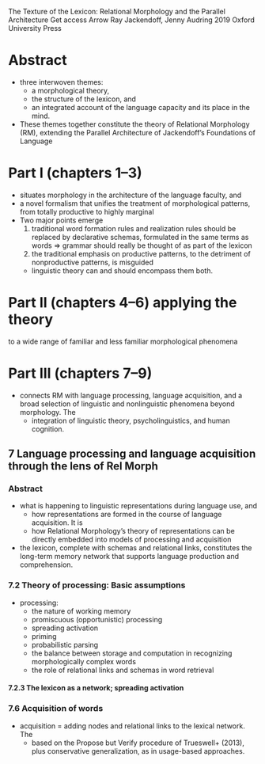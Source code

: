 

The Texture of the Lexicon: Relational Morphology and the Parallel Architecture Get access Arrow
Ray Jackendoff, Jenny Audring
2019 Oxford University Press

# Abstract

* three interwoven themes: 
  * a morphological theory, 
  * the structure of the lexicon, and 
  * an integrated account of the language capacity and its place in the mind.
* These themes together constitute the theory of Relational Morphology (RM),
  extending the Parallel Architecture of Jackendoff’s Foundations of Language

# Part I (chapters 1–3) 

* situates morphology in the architecture of the language faculty, and
* a novel formalism that unifies the treatment of morphological patterns, from
  totally productive to highly marginal
* Two major points emerge
  1.  traditional word formation rules and realization rules should be replaced
      by declarative schemas, formulated in the same terms as words
      => grammar should really be thought of as part of the lexicon
  2. the traditional emphasis on productive patterns, to the detriment of
     nonproductive patterns, is misguided
    * linguistic theory can and should encompass them both. 

# Part II (chapters 4–6) applying the theory 
to a wide range of familiar and less familiar morphological phenomena


# Part III (chapters 7–9) 

* connects RM with language processing, language acquisition, and a broad
  selection of linguistic and nonlinguistic phenomena beyond morphology. The
  * integration of linguistic theory, psycholinguistics, and human cognition.

##  7 Language processing and language acquisition through the lens of Rel Morph

### Abstract

* what is happening to linguistic representations during language use, and
  * how representations are formed in the course of language acquisition. It is
  * how Relational Morphology’s theory of representations can be directly
    embedded into models of processing and acquisition
* the lexicon, complete with schemas and relational links, constitutes the
  long-term memory network that supports language production and comprehension.

### 7.2 Theory of processing: Basic assumptions 

* processing: 
  * the nature of working memory
  * promiscuous (opportunistic) processing
  * spreading activation
  * priming
  * probabilistic parsing
  * the balance between storage and computation
    in recognizing morphologically complex words
  * the role of relational links and schemas in word retrieval

#### 7.2.3 The lexicon as a network; spreading activation

### 7.6 Acquisition of words

* acquisition = adding nodes and relational links to the lexical network. The
  * based on the Propose but Verify procedure of Trueswell+ (2013),
    plus conservative generalization, as in usage-based approaches.
